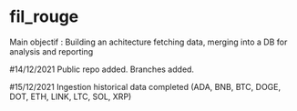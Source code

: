 # fil_rouge

Main objectif : Building an achitecture fetching data, merging into a DB for analysis and reporting

#14/12/2021 Public repo added. Branches added.

#15/12/2021 Ingestion historical data completed (ADA, BNB, BTC, DOGE, DOT, ETH, LINK, LTC, SOL, XRP) 